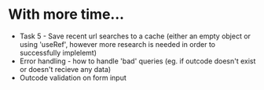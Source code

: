 # With more time...
* Task 5 - Save recent url searches to a cache (either an empty object or using 'useRef', however more research is needed in order to successfully implelemt)
* Error handling - how to handle 'bad' queries (eg. if outcode doesn't exist or doesn't recieve any data)
* Outcode validation on form input

